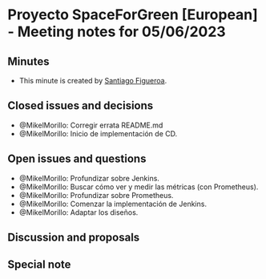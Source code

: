 # Proyecto SpaceForGreen [European] - Meeting notes for 05/06/2023

## Minutes

- This minute is created by [Santiago Figueroa](sfigueroa@ceit.es).

## Closed issues and decisions

- @MikelMorillo: Corregir errata README.md
- @MikelMorillo: Inicio de implementación de CD.

## Open issues and questions

- @MikelMorillo: Profundizar sobre Jenkins.
- @MikelMorillo: Buscar cómo ver y medir las métricas (con Prometheus).
- @MikelMorillo: Profundizar sobre Prometheus.
- @MikelMorillo: Comenzar la implementación de Jenkins.
- @MikelMorillo: Adaptar los diseños.

## Discussion and proposals

## Special note
